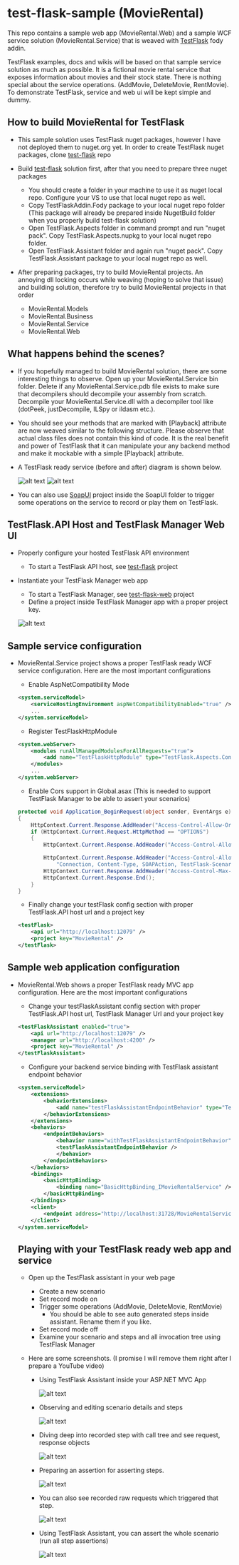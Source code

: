 # test-flask-sample (MovieRental)

This repo contains a sample web app (MovieRental.Web) and a sample WCF service solution (MovieRental.Service)  that is weaved with [TestFlask](http://https://github.com/FatihSahin/test-flask) fody addin. 

TestFlask examples, docs and wikis will be based on that sample service solution as much as possible. It is a fictional movie rental service that exposes information about movies and their stock state. There is nothing special about the service operations. (AddMovie, DeleteMovie, RentMovie). To demonstrate TestFlask, service and web ui will be kept simple and dummy.

## How to build MovieRental for TestFlask 

* This sample solution uses TestFlask nuget packages, however I have not deployed them to nuget.org yet. In order to create TestFlask nuget packages, clone [test-flask](http://https://github.com/FatihSahin/test-flask) repo

* Build [test-flask](http://https://github.com/FatihSahin/test-flask) solution first, after that you need to prepare three nuget packages
    * You should create a folder in your machine to use it as nuget local repo. Configure your VS to use that local nuget repo as well.
    * Copy TestFlaskAddin.Fody package to your local nuget repo folder (This package will already be prepared inside NugetBuild folder when you properly build test-flask solution)
    * Open TestFlask.Aspects folder in command prompt and run "nuget pack". Copy TestFlask.Aspects.nupkg to your local nuget repo folder.
    * Open TestFlask.Assistant folder and again run "nuget pack". Copy TestFlask.Assistant package to your local nuget repo as well.

* After preparing packages, try to build MovieRental projects. An annoying dll locking occurs while weaving (hoping to solve that issue) and building solution, therefore try to build MovieRental projects in that order

    * MovieRental.Models
    * MovieRental.Business
    * MovieRental.Service
    * MovieRental.Web

## What happens behind the scenes?

*   If you hopefully managed to build MovieRental solution, there are some interesting things to observe. Open up your MovieRental.Service bin folder. Delete if any MovieRental.Service.pdb file exists to make sure that decompilers should decompile your assembly from scratch. Decompile your MovieRental.Service.dll with a decompiler tool like (dotPeek, justDecompile, ILSpy or ildasm etc.).
* You should see your methods that are marked with [Playback] attribute are now weaved similar to the following structure. Please observe that actual class files does not contain this kind of code. It is the real benefit and power of TestFlask that it can manipulate your any backend method and make it mockable with a simple [Playback] attribute.

*   A TestFlask ready service (before and after) diagram is shown below.

    ![alt text](Docs\withoutTestFlask.png "without TestFlask")
    ![alt text](Docs\withTestFlask.png "with TestFlask")

*   You can also use [SoapUI](https://www.soapui.org/) project inside the SoapUI folder to trigger some operations on the service to record or play them on TestFlask. 

## TestFlask.API Host and TestFlask Manager Web UI

* Properly configure your hosted TestFlask API environment
    * To start a TestFlask API host, see [test-flask](http://github.com/FatihSahin/test-flask) project 
* Instantiate your TestFlask Manager web app
    * To start a TestFlask Manager, see [test-flask-web](http://github.com/FatihSahin/test-flask-web) project
    * Define a project inside TestFlask Manager app with a proper project key.

    ![alt text](Docs\createProject.png "create TestFlask project")

## Sample service configuration

*   MovieRental.Service project shows a proper TestFlask ready WCF service configuration. Here are the most important configurations

    * Enable AspNetCompatibility Mode
    ```xml
    <system.serviceModel>
        <serviceHostingEnvironment aspNetCompatibilityEnabled="true" />
        ...
    </system.serviceModel>
    ```
    * Register TestFlaskHttpModule
    ```xml
    <system.webServer>
        <modules runAllManagedModulesForAllRequests="true">
            <add name="TestFlaskHttpModule" type="TestFlask.Aspects.Context.TestFlaskHttpModule, TestFlask.Aspects, PublicKeyToken=null, Version=1.0.0.0" />
        </modules>
        ...
    </system.webServer>
    ```
    * Enable Cors support in Global.asax (This is needed to support TestFlask Manager to be able to assert your scenarios)
    ```csharp
    protected void Application_BeginRequest(object sender, EventArgs e)
    {
        HttpContext.Current.Response.AddHeader("Access-Control-Allow-Origin", "*");
        if (HttpContext.Current.Request.HttpMethod == "OPTIONS")
        {
            HttpContext.Current.Response.AddHeader("Access-Control-Allow-Methods", "*");

            HttpContext.Current.Response.AddHeader("Access-Control-Allow-Headers",
                "Connection, Content-Type, SOAPAction, TestFlask-ScenarioNo, TestFlask-Mode, TestFlask-ProjectKey, TestFlask-StepNo, VsDebuggerCausalityData");
            HttpContext.Current.Response.AddHeader("Access-Control-Max-Age", "1728000");
            HttpContext.Current.Response.End();
        }
    }
    ```

    * Finally change your testFlask config section with proper TestFlask.API host url and a project key
    ```xml
    <testFlask>
        <api url="http://localhost:12079" />
        <project key="MovieRental" />
    </testFlask>
    ```
## Sample web application configuration

*   MovieRental.Web shows a proper TestFlask ready MVC app configuration. Here are the most important configurations
    
    * Change your testFlaskAssistant config section with proper TestFlask.API host url, TestFlask Manager Url and your project key
    
    ```xml
    <testFlaskAssistant enabled="true">
        <api url="http://localhost:12079" />
        <manager url="http://localhost:4200" />
        <project key="MovieRental" />
    </testFlaskAssistant>
    ```

    * Configure your backend service binding with TestFlask assistant endpoint behavior

    ```xml
    <system.serviceModel>
        <extensions>
            <behaviorExtensions>
                <add name="testFlaskAssistantEndpointBehavior" type="TestFlask.Assistant.WcfExtensions.WcfEndpointBehaviorExtensionElement, TestFlask.Assistant, PublicKeyToken=null, Version=1.0.0.0" />
            </behaviorExtensions>
        </extensions>
        <behaviors>
            <endpointBehaviors>
                <behavior name="withTestFlaskAssistantEndpointBehavior">
                <testFlaskAssistantEndpointBehavior />
                </behavior>
            </endpointBehaviors>
        </behaviors>
        <bindings>
            <basicHttpBinding>
                <binding name="BasicHttpBinding_IMovieRentalService" />
            </basicHttpBinding>
        </bindings>
        <client>
            <endpoint address="http://localhost:31728/MovieRentalService.svc" behaviorConfiguration="withTestFlaskAssistantEndpointBehavior" binding="basicHttpBinding" bindingConfiguration="BasicHttpBinding_IMovieRentalService" contract="MovieRentalService.IMovieRentalService" name="BasicHttpBinding_IMovieRentalService" />
        </client>
    </system.serviceModel>
    ```

    ## Playing with your TestFlask ready web app and service

    * Open up the TestFlask assistant in your web page
        * Create a new scenario
        * Set record mode on
        * Trigger some operations (AddMovie, DeleteMovie, RentMovie)
            * You should be able to see auto generated steps inside assistant. Rename them if you like.
        * Set record mode off
        * Examine your scenario and steps and all invocation tree using TestFlask Manager

    * Here are some screenshots. (I promise I will remove them right after I prepare a YouTube video)

        * Using TestFlask Assistant inside your ASP.NET MVC App

            ![alt text](Docs\assistant_1.png)

        * Observing and editing scenario details and steps

            ![alt text](Docs\manager_1.png)

        * Diving deep into recorded step with call tree and see request, response objects

            ![alt text](Docs\manager_2.png)

        * Preparing an assertion for asserting steps.

            ![alt text](Docs\manager_3.png)

        * You can also see recorded raw requests which triggered that step.

             ![alt text](Docs\manager_4.png)

        * Using TestFlask Assistant, you can assert the whole scenario (run all step assertions)

            ![alt text](Docs\manager_5.png)